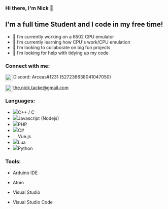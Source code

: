 ### Hi there, I'm Nick 👋

## I'm a full time Student and I code in my free time!
- 🔭 I’m currently working on a 6502 CPU emulator
- 🌱 I’m currently learning how CPU's work/CPU emulation
- 👯 I’m looking to collaborate on big fun projects
- 🤔 I’m looking for help with tidying up my code

### Connect with me:

<img align="left" alt="Arceas | Discord" width="22px" src="https://cdn.jsdelivr.net/npm/simple-icons@4.19.0/icons/discord.svg" />Discord: Arceas#1231 (527236638041047050)
<br />
<br />
<img align="left" alt="Arceas | Gmail" width="22px" src="https://cdn.jsdelivr.net/npm/simple-icons@4.19.0/icons/gmail.svg" />the.nick.tacke@gmail.com

### Languages:
- <img src="https://cdn.jsdelivr.net/npm/programming-languages-logos@0.0.3/src/cpp/cpp_16x16.png">C++ / C
- <img src="https://cdn.jsdelivr.net/npm/programming-languages-logos@0.0.3/src/javascript/javascript_16x16.png">Javascript (Nodejs)
- <img src="https://cdn.jsdelivr.net/npm/programming-languages-logos@0.0.3/src/php/php_16x16.png">PHP
- <img src="https://cdn.jsdelivr.net/npm/programming-languages-logos@0.0.3/src/csharp/csharp_16x16.png">C#
- <img width="16px" height="16px" src="https://commons.wikimedia.org/wiki/File:Vue.js_Logo_2.svg">Vue.js
- <img src="https://cdn.jsdelivr.net/npm/programming-languages-logos@0.0.3/src/lua/lua_16x16.png">Lua
- <img src="https://cdn.jsdelivr.net/npm/programming-languages-logos@0.0.3/src/python/python_16x16.png">Python

### Tools:
- Arduino IDE
- Atom

- Visual Studio
- Visual Studio Code
